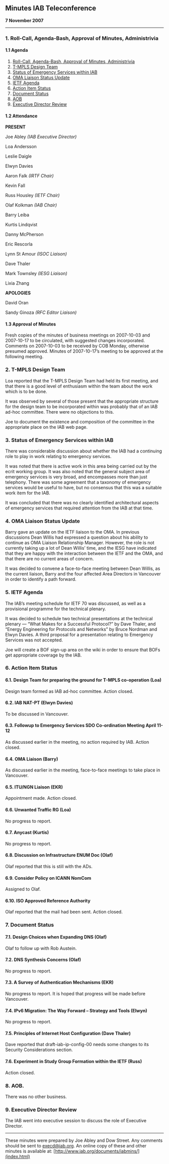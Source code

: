 
Minutes
IAB Teleconference
--------------------------


**7 November 2007**




---


### 1. Roll-Call, Agenda-Bash, Approval of Minutes, Administrivia


#### 1.1 Agenda


1. [Roll-Call, Agenda-Bash, Approval of Minutes, Administrivia](#1)
2. [T-MPLS Design Team](#2)
3. [Status of Emergency Services within IAB](#3)
4. [OMA Liaison Status Update](#4)
5. [IETF Agenda](#5)
6. [Action Item Status](#6)
7. [Document Status](#7)
8. [AOB](#8)
9. [Executive Director Review](#9)


#### 1.2 Attendance


**PRESENT**  

Joe Abley *(IAB Executive Director)*  

Loa Andersson  

Leslie Daigle  

Elwyn Davies  

Aaron Falk  *(IRTF Chair)*   

Kevin Fall  

Russ Housley *(IETF Chair)*  

Olaf Kolkman *(IAB Chair)*  

Barry Leiba  

Kurtis Lindqvist  

Danny McPherson  

Eric Rescorla  

Lynn St Amour  *(ISOC Liaison)*  

Dave Thaler  

Mark Townsley *(IESG Liaison)*  

Lixia Zhang



**APOLOGIES**  

David Oran  

Sandy Ginoza  *(RFC Editor Liaison)*


#### 1.3 Approval of Minutes


Fresh copies of the minutes of business meetings on 2007-10-03 and 2007-10-17 to be circulated, with suggested changes incorporated. Comments on 2007-10-03 to be received by COB Monday, otherwise presumed approved. Minutes of 2007-10-17’s meeting to be approved at the following meeting.


### 2. T-MPLS Design Team


Loa reported that the T-MPLS Design Team had held its first meeting, and that there is a good level of enthusiasm within the team about the work which is to be done.


It was observed by several of those present that the appropriate structure for the design team to be incorporated within was probably that of an IAB ad-hoc committee. There were no objections to this.


Joe to document the existence and composition of the committee in the appropriate place on the IAB web page.


### 3. Status of Emergency Services within IAB


There was considerable discussion about whether the IAB had a continuing role to play in work relating to emergency services.


It was noted that there is active work in this area being carried out by the ecrit working group. It was also noted that the general subject area of emergency services is very broad, and encompasses more than just telephony. There was some agreement that a taxonomy of emergency services would be useful to have, but no consensus that this was a suitable work item for the IAB.


It was concluded that there was no clearly identified architectural aspects of emergency services that required attention from the IAB at that time.


### 4. OMA Liaison Status Update


Barry gave an update on the IETF liaison to the OMA. In previous discussions Dean Willis had expressed a question about his ability to continue as OMA Liaison Relationship Manager. However, the role is not currently taking up a lot of Dean Willis’ time, and the IESG have indicated that they are happy with the interaction between the IETF and the OMA, and that there are no current areas of concern.


It was decided to convene a face-to-face meeting between Dean Willis, as the current liaison, Barry and the four affected Area Directors in Vancouver in order to identify a path forward.


### 5. IETF Agenda


The IAB’s meeting schedule for IETF 70 was discussed, as well as a provisional programme for the technical plenary.


It was decided to schedule two technical presentations at the technical plenary — “What Makes for a Successful Protocol?” by Dave Thaler, and “Energy Engineering for Protocols and Networks” by Bruce Nordman and Elwyn Davies. A third proposal for a presentation relating to Emergency Services was not accepted.


Joe will create a BOF sign-up area on the wiki in order to ensure that BOFs get appropriate coverage by the IAB.


### 6. Action Item Status


#### 6.1. Design Team for preparing the ground for T-MPLS co-operation (Loa)


Design team formed as IAB ad-hoc committee. Action closed.


#### 6.2. IAB NAT-PT (Elwyn Davies)


To be discussed in Vancouver.


#### 6.3. Followup to Emergency Services SDO Co-ordination Meeting April 11-12


As discussed earlier in the meeting, no action required by IAB. Action closed.


#### 6.4. OMA Liaison (Barry)


As discussed earlier in the meeting, face-to-face meetings to take place in Vancouver.


#### 6.5. ITU/NGN Liaison (EKR)


Appointment made. Action closed.


#### 6.6. Unwanted Traffic RG (Loa)


No progress to report.


#### 6.7. Anycast (Kurtis)


No progress to report.


#### 6.8. Discussion on Infrastructure ENUM Doc (Olaf)


Olaf reported that this is still with the ADs.


#### 6.9. Consider Policy on ICANN NomCom


Assigned to Olaf.


#### 6.10. ISO Approved Reference Authority


Olaf reported that the mail had been sent. Action closed.


### 7. Document Status


#### 7.1. Design Choices when Expanding DNS (Olaf)


Olaf to follow up with Rob Austein.


#### 7.2. DNS Synthesis Concerns (Olaf)


No progress to report.


#### 7.3. A Survey of Authentication Mechanisms (EKR)


No progress to report. It is hoped that progress will be made before Vancouver.


#### 7.4. IPv6 Migration: The Way Forward – Strategy and Tools (Elwyn)


No progress to report.


#### 7.5. Principles of Internet Host Configuration (Dave Thaler)


Dave reported that draft-iab-ip-config-00 needs some changes to its Security Considerations section.


#### 7.6. Experiment in Study Group Formation within the IETF (Russ)


Action closed.


### 8. AOB.


There was no other business.


### 9. Executive Director Review


The IAB went into executive session to discuss the role of Executive Director.




---


These minutes were prepared by Joe Abley and Dow Street. Any comments should be sent to [execd@iab.org](mailto:execd@iab.org). An online copy of these and other minutes is available at: [http://www.iab.org/documents/iabmins/](index.html)


